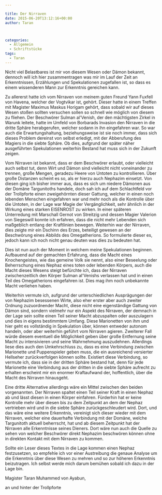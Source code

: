 ```yaml
---

title: Der Nirraven
date: 2015-06-20T13:12:16+00:00
author: Taran



categories:
  - Allgemein
  - Schriftstücke
tags:
  - Taran
---
```

Nicht viel Belastbares ist mir von diesem Wesen oder Dämon bekannt, dennoch will ich hier zusammentragen was mir im Lauf der Zeit an Erkenntnissen, Erzählungen und Spekulationen zugefallen ist, so dass es einem wissenderen Mann zur Erkenntnis gereichen kann.<!--more-->

Zu allererst hatte ich vom Nirraven von meinem guten Freund Yann Fuxfell von Havena, welcher der Vogtvikar ist, gehört. Dieser hatte in einem Treffen mit Magister Maximus Maskus Horigam gehört, dass sobald wir auf dieses Wesen stoßen sollten versuchen sollen so schnell wie möglich von diesem zu fliehen. Der Beschwörer Sulman al'Venish, der den mächtigsten Zirkel in Warunk leitete, hatte im Umfeld von Borbarads Invasion den Nirraven in die dritte Sphäre herabgerufen, welcher sodann in ihn eingefahren war. So war auch die Erwartungshaltung, beziehungsweise ist sie noch immer, dass sich dieses Problem dereinst von selbst erledigt, mit der Abberufung des Magiers in die siebte Sphäre. Ob dies, aufgrund der später näher ausgeführten Spekulationen weiterhin Bestand hat muss sich in der Zukunft zeigen.

Vom Nirraven ist bekannt, dass er dem Beschwörer erlaubt, oder vielleicht auch selbst tut, denn Wirt und Dämon sind vielleicht nicht voneinander zu trennen, große Mengen, geradezu Heere von Untoten zu kontrollieren. Über große Distanzen scheint es so, als er hierzu auch Nephazim einsetzt. Von diesen ging ich bisher immer aus, dass es sich um niedere Dämonen aus der Domäne Targunitoths handele, doch sah ich auf dem Schlachtfeld vor der Trollpforte einen zweigehörnten dieser Gattung, welcher in einen noch lebenden Menschen eingefahren war und mehr noch als die Kontrolle über die Untoten, in der Lage war Magie der Vergänglichkeit, sehr ähnlich in der Wirkung eines starken EISENROST zu wirken. In einer späteren Unterredung mit Marschall Gernot von Streitzig und dessen Magier Valerion von Siegeswill konnte ich erfahren, dass die nicht mehr Lebenden sich maßgeblich entlang der Kraftlinien bewegen. Weiterhin war der Nirraven, dies zeigte mir ein Dschinn des Erzes, beteiligt gewesen an der Beschwörung eines Abbilds des Omegatherions. So formulierte dieser es, jedoch kann ich noch nicht genau deuten was dies zu bedeuten hat.

Dies ist nun auch der Moment in welchem meine Spekulationen beginnen. Aufbauend auf der gemachten Erfahrung, dass die Macht eines Knochengeistes, wie das gemeine Volk sie nennt, also einer Beseelung oder Beherrschung eines Nephaz eines toten oder lebenden Körpers, auch die Macht dieses Wesens steigt befürchte ich, dass der Nirraven zwischenzeitlich den Körper Sulman al'Venishs verlassen hat und in einen Teil des Omegatherions eingefahren ist. Dies mag ihm noch unbekannte Macht verliehen haben.

Weiterhin vermute ich, aufgrund der unterschiedlichen Ausprägungen der von Nephazim besessenen Wirte, also eher erster aber auch zweiter Ordnung zuzuordnender Macht, diese nicht eine eigenständige Gattung von Dämon sind, sondern vielmehr nur ein Aspekt des Nirraven, der demnach in der Lage sein sollte einen Teil seiner Macht abzuspalten oder auszulagern und dies in eigens bestimmtem Umfang. Diese Marionetten von ihm und hier geht es vollständig in Spekulation über, können entweder autonom handeln, oder aber weiterhin geführt vom Nirraven agieren. Zweiterer Fall würde diesem eventuell die Möglichkeit geben über große Entfernung seine Macht zu intensivieren und seine Wahrnehmung auszudehnen. Allerdings liese dies auch den Umkehrschluss zu, dass es eine Verbindung zwischen Marionette und Puppenspieler geben muss, die ein ausreichend versierter Hellseher zurückverfolgen können sollte. Existiert diese Verbindung, so vermute ich, dass sie in der dritten Sphäre bestand hat, denn für jede Marionette eine Verbindung aus der dritten in die siebte Sphäre aufrecht zu erhalten erscheint mir ein enormer Kraftaufwand der, hoffentlich, über die Macht des Nirraven hinausgeht.

Eine dritte Alternative allerdings wäre ein Mittel zwischen den beiden vorgenannten. Der Nirraven spaltet einen Teil seiner Kraft in einen Nephaz ab und lässt diesen in einen Körper einfahren. Fürderhin hat er keine Kontrolle mehr über diesen bis zu dem Zeitpunkt an dem der Nephaz vertrieben wird und in die siebte Sphäre zurückgeschleudert wird. Dort, und das wäre eine weitere Erkenntnis, vereinigt sich dieser wieder mit dem Nirraven, welcher eine dauerhafte Verbindung mit der Domäne, welche Targunitoth aktuell beherrscht, hat und ab diesem Zeitpunkt hat der Nirraven alle Erkenntnisse seines Dieners. Dort wäre nun auch die Quelle zu sehen von welcher Beschwörer direkt Nephazim beschwören können ohne in direkten Kontakt mit dem Nirraven zu kommen.

Sollte ein Leser dieses Textes in die Lage kommen einen Nephaz festzusetzen, so empfehle ich vor einer Austreibung die genaue Analyse um die Erkenntnis über diese Wesen zu mehren und so zur höheren Erkenntnis beizutragen. Ich selbst werde mich darum bemühen sobald ich dazu in der Lage bin.

Magister Taran Muhammed von Ayabun,

an und hinter der Trollpforte
